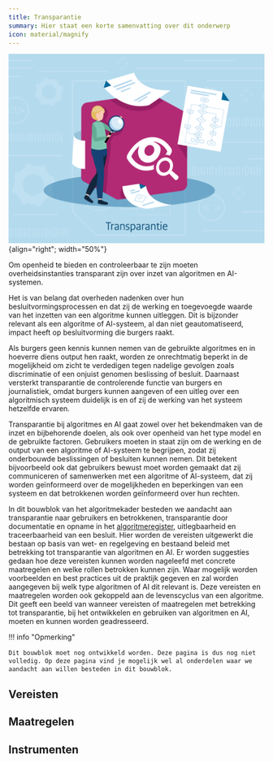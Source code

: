 ```yaml
---
title: Transparantie
summary: Hier staat een korte samenvatting over dit onderwerp
icon: material/magnify
---
```


![transparantie](../../afbeeldingen/bouwblokken/transparantie.jpg "visuele weergave transparantie"){align="right"; width="50%"}

Om openheid te bieden en controleerbaar te zijn moeten overheidsinstanties transparant zijn over inzet van algoritmen en AI-systemen. 

Het is van belang dat overheden nadenken over hun besluitvormingsprocessen en dat zij de werking en toegevoegde waarde van het inzetten van een algoritme kunnen uitleggen.
Dit is bijzonder relevant als een algoritme of AI-systeem, al dan niet geautomatiseerd, impact heeft op besluitvorming die burgers raakt.  

Als burgers geen kennis kunnen nemen van de gebruikte algoritmes en in hoeverre diens output hen raakt, worden ze onrechtmatig beperkt in de mogelijkheid om zicht te verdedigen tegen nadelige gevolgen zoals discriminatie of een onjuist genomen beslissing of besluit.
Daarnaast versterkt transparantie de controlerende functie van burgers en journalistiek, omdat burgers kunnen aangeven of een uitleg over een algoritmisch systeem duidelijk is en of zij de werking van het systeem hetzelfde ervaren. 

Transparantie bij algoritmes en AI gaat zowel over het bekendmaken van de inzet en bijbehorende doelen, als ook over openheid van het type model en de gebruikte factoren. 
Gebruikers moeten in staat zijn om de werking en de output van een algoritme of AI-systeem te begrijpen, zodat zij onderbouwde beslissingen of besluiten kunnen nemen. 
Dit betekent bijvoorbeeld ook dat gebruikers bewust moet worden gemaakt dat zij communiceren of samenwerken met een algoritme of AI-systeem, dat zij worden geïnformeerd over de mogelijkheden en beperkingen van een systeem en dat betrokkenen worden geïnformeerd over hun rechten. 

 In dit bouwblok van het algoritmekader besteden we aandacht aan transparantie naar gebruikers en betrokkenen, transparantie door documentatie en opname in het [algoritmeregister]( https://algoritmes.overheid.nl/nl), uitlegbaarheid en traceerbaarheid van een besluit. 
 Hier worden de vereisten uitgewerkt die bestaan op basis van wet- en regelgeving en bestaand beleid met betrekking tot transparantie van algoritmen en AI. 
 Er worden suggesties gedaan hoe deze vereisten kunnen worden nageleefd met concrete maatregelen en welke rollen betrokken kunnen zijn. 
 Waar mogelijk worden voorbeelden en best practices uit de praktijk gegeven en zal worden aangegeven bij welk type algoritmen of AI dit relevant is.
 Deze vereisten en maatregelen worden ook gekoppeld aan de levenscyclus van een algoritme. 
 Dit geeft een beeld van wanneer vereisten of maatregelen met betrekking tot transparantie, bij het ontwikkelen en gebruiken van algoritmen en AI, moeten en kunnen worden geadresseerd. 

!!! info "Opmerking"

    Dit bouwblok moet nog ontwikkeld worden. Deze pagina is dus nog niet volledig. Op deze pagina vind je mogelijk wel al onderdelen waar we aandacht aan willen besteden in dit bouwblok. 

## Vereisten

<!-- list_vereisten onderwerp/transparantie -->


## Maatregelen

<!-- list_maatregelen onderwerp/transparantie -->

## Instrumenten

<!-- list_instrumenten onderwerp/transparantie -->
